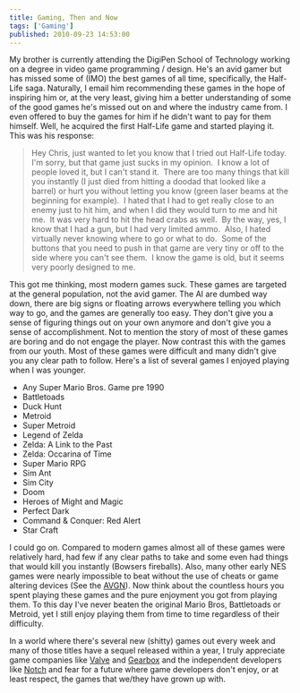 ```yaml
---
title: Gaming, Then and Now
tags: ['Gaming']
published: 2010-09-23 14:53:00
---
```


<excerpt>
My brother is currently attending the DigiPen School of Technology working on a
degree in video game programming / design. He's an avid gamer but has missed
some of (IMO) the best games of all time, specifically, the Half-Life saga.
Naturally, I email him recommending these games in the hope of inspiring him or,
at the very least, giving him a better understanding of some of the good games
he's missed out on and where the industry came from. I even offered to buy the
games for him if he didn't want to pay for them himself. Well, he acquired the
first Half-Life game and started playing it. This was his response:
</excerpt>

> Hey Chris, just wanted to let you know that I tried out Half-Life today.  I'm
> sorry, but that game just sucks in my opinion.  I know a lot of people loved
> it, but I can't stand it.  There are too many things that kill you instantly
> (I just died from hitting a doodad that looked like a barrel) or hurt you
> without letting you know (green laser beams at the beginning for example).  I 
> hated that I had to get really close to an enemy just to hit him, and when I
> did they would turn to me and hit me.  It was very hard to hit the head crabs
> as well.  By the way, yes, I know that I had a gun, but I had very limited
> ammo.  Also, I hated virtually never knowing where to go or what to do.  Some
> of the buttons that you need to push in that game are very tiny or off to the
> side where you can't see them.  I know the game is old, but it seems very
> poorly designed to me.

This got me thinking, most modern games suck. These games are targeted at the
general population, not the avid gamer. The AI are dumbed way down, there are
big signs or floating arrows everywhere telling you which way to go, and the
games are generally too easy. They don't give you a sense of figuring things out
on your own anymore and don't give you a sense of accomplishment. Not to mention
the story of most of these games are boring and do not engage the player. Now
contrast this with the games from our youth. Most of these games were difficult
and many didn't give you any clear path to follow. Here's a list of several
games I enjoyed playing when I was younger.

  * Any Super Mario Bros. Game pre 1990  
  * Battletoads  
  * Duck Hunt  
  * Metroid  
  * Super Metroid  
  * Legend of Zelda  
  * Zelda: A Link to the Past  
  * Zelda: Occarina of Time  
  * Super Mario RPG  
  * Sim Ant  
  * Sim City  
  * Doom  
  * Heroes of Might and Magic  
  * Perfect Dark  
  * Command & Conquer: Red Alert  
  * Star Craft

I could go on. Compared to modern games almost all of these games were
relatively hard, had few if any clear paths to take and some even had things
that would kill you instantly (Bowsers fireballs). Also, many other early NES
games were nearly impossible to beat without the use of cheats or game altering
devices (See the [AVGN](http://www.cinemassacre.com/category/avgn/ "The Angry
Video Game Nerd")). Now think about the countless hours you spent playing these
games and the pure enjoyment you got from playing them. To this day I've never
beaten the original Mario Bros, Battletoads or Metroid, yet I still enjoy
playing them from time to time regardless of their difficulty.

In a world where there's several new (shitty) games out every week and many of
those titles have a sequel released within a year, I truly appreciate game
companies like [Valve](http://www.valvesoftware.com/ "Valve Software") and
[Gearbox](http://www.gearboxsoftware.com "Gearbox Software") and the independent
developers like [Notch](http://www.minecraft.net "Minecraft") and fear for a
future where game developers don't enjoy, or at least respect, the games that
we/they have grown up with.
